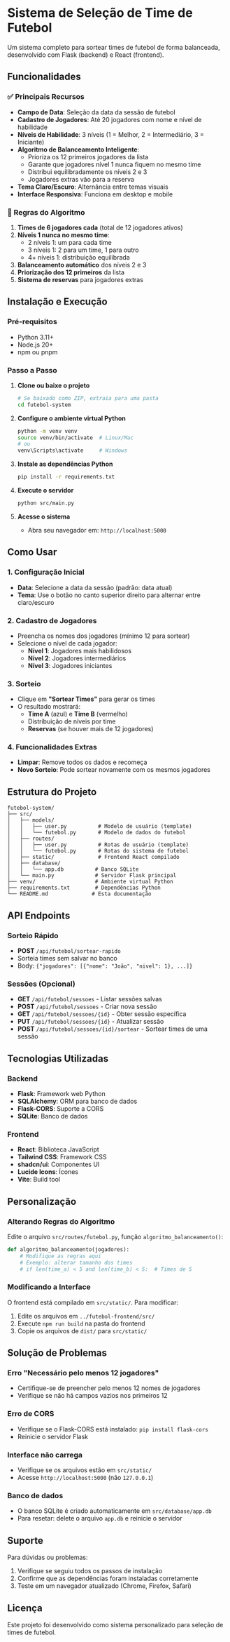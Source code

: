 # Sistema de Seleção de Time de Futebol

Um sistema completo para sortear times de futebol de forma balanceada, desenvolvido com Flask (backend) e React (frontend).

## Funcionalidades

### ✅ Principais Recursos
- **Campo de Data**: Seleção da data da sessão de futebol
- **Cadastro de Jogadores**: Até 20 jogadores com nome e nível de habilidade
- **Níveis de Habilidade**: 3 níveis (1 = Melhor, 2 = Intermediário, 3 = Iniciante)
- **Algoritmo de Balanceamento Inteligente**:
  - Prioriza os 12 primeiros jogadores da lista
  - Garante que jogadores nível 1 nunca fiquem no mesmo time
  - Distribui equilibradamente os níveis 2 e 3
  - Jogadores extras vão para a reserva
- **Tema Claro/Escuro**: Alternância entre temas visuais
- **Interface Responsiva**: Funciona em desktop e mobile

### 🎯 Regras do Algoritmo
1. **Times de 6 jogadores cada** (total de 12 jogadores ativos)
2. **Níveis 1 nunca no mesmo time**:
   - 2 níveis 1: um para cada time
   - 3 níveis 1: 2 para um time, 1 para outro
   - 4+ níveis 1: distribuição equilibrada
3. **Balanceamento automático** dos níveis 2 e 3
4. **Priorização dos 12 primeiros** da lista
5. **Sistema de reservas** para jogadores extras

## Instalação e Execução

### Pré-requisitos
- Python 3.11+
- Node.js 20+
- npm ou pnpm

### Passo a Passo

1. **Clone ou baixe o projeto**
   ```bash
   # Se baixado como ZIP, extraia para uma pasta
   cd futebol-system
   ```

2. **Configure o ambiente virtual Python**
   ```bash
   python -m venv venv
   source venv/bin/activate  # Linux/Mac
   # ou
   venv\Scripts\activate     # Windows
   ```

3. **Instale as dependências Python**
   ```bash
   pip install -r requirements.txt
   ```

4. **Execute o servidor**
   ```bash
   python src/main.py
   ```

5. **Acesse o sistema**
   - Abra seu navegador em: `http://localhost:5000`

## Como Usar

### 1. Configuração Inicial
- **Data**: Selecione a data da sessão (padrão: data atual)
- **Tema**: Use o botão no canto superior direito para alternar entre claro/escuro

### 2. Cadastro de Jogadores
- Preencha os nomes dos jogadores (mínimo 12 para sortear)
- Selecione o nível de cada jogador:
  - **Nível 1**: Jogadores mais habilidosos
  - **Nível 2**: Jogadores intermediários  
  - **Nível 3**: Jogadores iniciantes

### 3. Sorteio
- Clique em **"Sortear Times"** para gerar os times
- O resultado mostrará:
  - **Time A** (azul) e **Time B** (vermelho)
  - Distribuição de níveis por time
  - **Reservas** (se houver mais de 12 jogadores)

### 4. Funcionalidades Extras
- **Limpar**: Remove todos os dados e recomeça
- **Novo Sorteio**: Pode sortear novamente com os mesmos jogadores

## Estrutura do Projeto

```
futebol-system/
├── src/
│   ├── models/
│   │   ├── user.py          # Modelo de usuário (template)
│   │   └── futebol.py       # Modelo de dados do futebol
│   ├── routes/
│   │   ├── user.py          # Rotas de usuário (template)
│   │   └── futebol.py       # Rotas do sistema de futebol
│   ├── static/              # Frontend React compilado
│   ├── database/
│   │   └── app.db          # Banco SQLite
│   └── main.py             # Servidor Flask principal
├── venv/                   # Ambiente virtual Python
├── requirements.txt        # Dependências Python
└── README.md              # Esta documentação
```

## API Endpoints

### Sorteio Rápido
- **POST** `/api/futebol/sortear-rapido`
- Sorteia times sem salvar no banco
- Body: `{"jogadores": [{"nome": "João", "nivel": 1}, ...]}`

### Sessões (Opcional)
- **GET** `/api/futebol/sessoes` - Listar sessões salvas
- **POST** `/api/futebol/sessoes` - Criar nova sessão
- **GET** `/api/futebol/sessoes/{id}` - Obter sessão específica
- **PUT** `/api/futebol/sessoes/{id}` - Atualizar sessão
- **POST** `/api/futebol/sessoes/{id}/sortear` - Sortear times de uma sessão

## Tecnologias Utilizadas

### Backend
- **Flask**: Framework web Python
- **SQLAlchemy**: ORM para banco de dados
- **Flask-CORS**: Suporte a CORS
- **SQLite**: Banco de dados

### Frontend
- **React**: Biblioteca JavaScript
- **Tailwind CSS**: Framework CSS
- **shadcn/ui**: Componentes UI
- **Lucide Icons**: Ícones
- **Vite**: Build tool

## Personalização

### Alterando Regras do Algoritmo
Edite o arquivo `src/routes/futebol.py`, função `algoritmo_balanceamento()`:

```python
def algoritmo_balanceamento(jogadores):
    # Modifique as regras aqui
    # Exemplo: alterar tamanho dos times
    # if len(time_a) < 5 and len(time_b) < 5:  # Times de 5
```

### Modificando a Interface
O frontend está compilado em `src/static/`. Para modificar:
1. Edite os arquivos em `../futebol-frontend/src/`
2. Execute `npm run build` na pasta do frontend
3. Copie os arquivos de `dist/` para `src/static/`

## Solução de Problemas

### Erro "Necessário pelo menos 12 jogadores"
- Certifique-se de preencher pelo menos 12 nomes de jogadores
- Verifique se não há campos vazios nos primeiros 12

### Erro de CORS
- Verifique se o Flask-CORS está instalado: `pip install flask-cors`
- Reinicie o servidor Flask

### Interface não carrega
- Verifique se os arquivos estão em `src/static/`
- Acesse `http://localhost:5000` (não `127.0.0.1`)

### Banco de dados
- O banco SQLite é criado automaticamente em `src/database/app.db`
- Para resetar: delete o arquivo `app.db` e reinicie o servidor

## Suporte

Para dúvidas ou problemas:
1. Verifique se seguiu todos os passos de instalação
2. Confirme que as dependências foram instaladas corretamente
3. Teste em um navegador atualizado (Chrome, Firefox, Safari)

## Licença

Este projeto foi desenvolvido como sistema personalizado para seleção de times de futebol.

